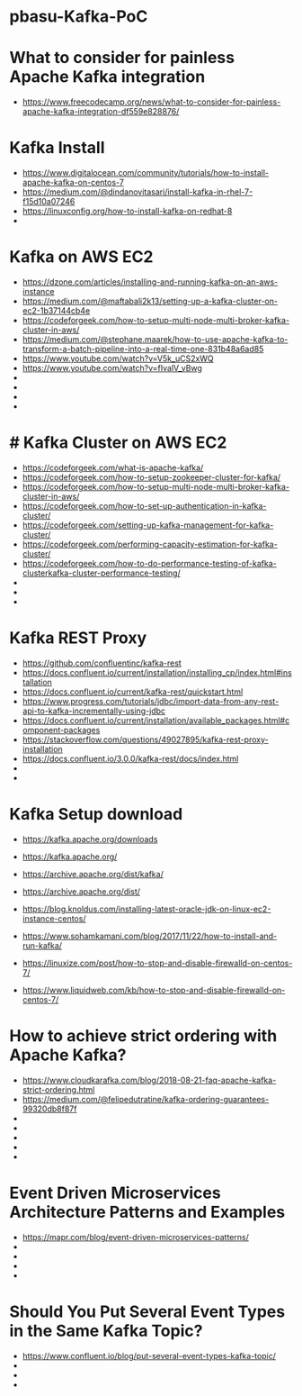 # pbasu-Kafka-PoC

# What to consider for painless Apache Kafka integration
* https://www.freecodecamp.org/news/what-to-consider-for-painless-apache-kafka-integration-df559e828876/


# Kafka Install
* https://www.digitalocean.com/community/tutorials/how-to-install-apache-kafka-on-centos-7
* https://medium.com/@dindanovitasari/install-kafka-in-rhel-7-f15d10a07246
* https://linuxconfig.org/how-to-install-kafka-on-redhat-8
* 


# Kafka on AWS EC2
* https://dzone.com/articles/installing-and-running-kafka-on-an-aws-instance
* https://medium.com/@maftabali2k13/setting-up-a-kafka-cluster-on-ec2-1b37144cb4e
* https://codeforgeek.com/how-to-setup-multi-node-multi-broker-kafka-cluster-in-aws/
* https://medium.com/@stephane.maarek/how-to-use-apache-kafka-to-transform-a-batch-pipeline-into-a-real-time-one-831b48a6ad85
* https://www.youtube.com/watch?v=V5k_uCS2xWQ
* https://www.youtube.com/watch?v=fIvalV_vBwg
* 
* 
* 
* 

# # Kafka Cluster on AWS EC2
* https://codeforgeek.com/what-is-apache-kafka/
* https://codeforgeek.com/how-to-setup-zookeeper-cluster-for-kafka/
* https://codeforgeek.com/how-to-setup-multi-node-multi-broker-kafka-cluster-in-aws/
* https://codeforgeek.com/how-to-set-up-authentication-in-kafka-cluster/
* https://codeforgeek.com/setting-up-kafka-management-for-kafka-cluster/
* https://codeforgeek.com/performing-capacity-estimation-for-kafka-cluster/
* https://codeforgeek.com/how-to-do-performance-testing-of-kafka-clusterkafka-cluster-performance-testing/
* 
* 
* 

# Kafka REST Proxy
* https://github.com/confluentinc/kafka-rest
* https://docs.confluent.io/current/installation/installing_cp/index.html#installation
* https://docs.confluent.io/current/kafka-rest/quickstart.html
* https://www.progress.com/tutorials/jdbc/import-data-from-any-rest-api-to-kafka-incrementally-using-jdbc
* https://docs.confluent.io/current/installation/available_packages.html#component-packages
* https://stackoverflow.com/questions/49027895/kafka-rest-proxy-installation
* https://docs.confluent.io/3.0.0/kafka-rest/docs/index.html
* 
* 

# Kafka Setup download
* https://kafka.apache.org/downloads
* https://kafka.apache.org/
* https://archive.apache.org/dist/kafka/
* https://archive.apache.org/dist/


* https://blog.knoldus.com/installing-latest-oracle-jdk-on-linux-ec2-instance-centos/
* https://www.sohamkamani.com/blog/2017/11/22/how-to-install-and-run-kafka/
* https://linuxize.com/post/how-to-stop-and-disable-firewalld-on-centos-7/
* https://www.liquidweb.com/kb/how-to-stop-and-disable-firewalld-on-centos-7/



# How to achieve strict ordering with Apache Kafka?
* https://www.cloudkarafka.com/blog/2018-08-21-faq-apache-kafka-strict-ordering.html
* https://medium.com/@felipedutratine/kafka-ordering-guarantees-99320db8f87f
* 
* 
* 
* 
* 



# Event Driven Microservices Architecture Patterns and Examples
* https://mapr.com/blog/event-driven-microservices-patterns/
* 
* 
* 
* 

# Should You Put Several Event Types in the Same Kafka Topic?
* https://www.confluent.io/blog/put-several-event-types-kafka-topic/
* 
* 
* 
